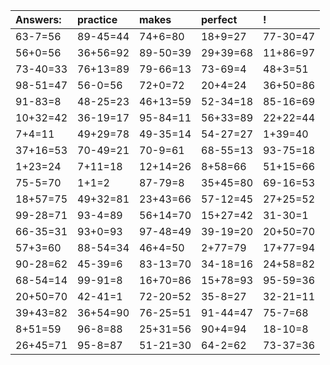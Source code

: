 | Answers: | practice | makes | perfect | ! |
| :--- | :--- | :--- | :--- | :--- |
| 63-7=56 | 89-45=44 | 74+6=80 | 18+9=27 | 77-30=47 | 
| 56+0=56 | 36+56=92 | 89-50=39 | 29+39=68 | 11+86=97 | 
| 73-40=33 | 76+13=89 | 79-66=13 | 73-69=4 | 48+3=51 | 
| 98-51=47 | 56-0=56 | 72+0=72 | 20+4=24 | 36+50=86 | 
| 91-83=8 | 48-25=23 | 46+13=59 | 52-34=18 | 85-16=69 | 
| 10+32=42 | 36-19=17 | 95-84=11 | 56+33=89 | 22+22=44 | 
| 7+4=11 | 49+29=78 | 49-35=14 | 54-27=27 | 1+39=40 | 
| 37+16=53 | 70-49=21 | 70-9=61 | 68-55=13 | 93-75=18 | 
| 1+23=24 | 7+11=18 | 12+14=26 | 8+58=66 | 51+15=66 | 
| 75-5=70 | 1+1=2 | 87-79=8 | 35+45=80 | 69-16=53 | 
| 18+57=75 | 49+32=81 | 23+43=66 | 57-12=45 | 27+25=52 | 
| 99-28=71 | 93-4=89 | 56+14=70 | 15+27=42 | 31-30=1 | 
| 66-35=31 | 93+0=93 | 97-48=49 | 39-19=20 | 20+50=70 | 
| 57+3=60 | 88-54=34 | 46+4=50 | 2+77=79 | 17+77=94 | 
| 90-28=62 | 45-39=6 | 83-13=70 | 34-18=16 | 24+58=82 | 
| 68-54=14 | 99-91=8 | 16+70=86 | 15+78=93 | 95-59=36 | 
| 20+50=70 | 42-41=1 | 72-20=52 | 35-8=27 | 32-21=11 | 
| 39+43=82 | 36+54=90 | 76-25=51 | 91-44=47 | 75-7=68 | 
| 8+51=59 | 96-8=88 | 25+31=56 | 90+4=94 | 18-10=8 | 
| 26+45=71 | 95-8=87 | 51-21=30 | 64-2=62 | 73-37=36 | 
